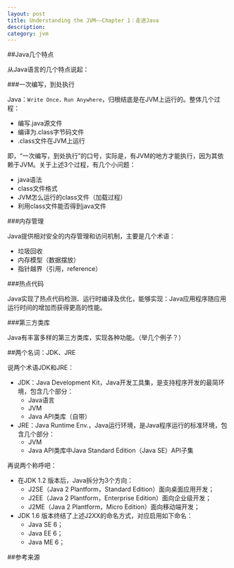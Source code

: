 ```yaml
---
layout: post
title: Understanding the JVM——Chapter 1：走进Java
description: 
category: jvm
---
```


##Java几个特点

从Java语言的几个特点说起：

###一次编写，到处执行

Java：`Write Once，Run Anywhere`，归根结底是在JVM上运行的。整体几个过程：

* 编写.java源文件
* 编译为.class字节码文件
* .class文件在JVM上运行

即，“一次编写，到处执行”的口号，实际是，有JVM的地方才能执行，因为其依赖于JVM。关于上述3个过程，有几个小问题：

* java语法
* class文件格式
* JVM怎么运行的class文件（加载过程）
* 利用class文件能否得到java文件

###内存管理

Java提供相对安全的内存管理和访问机制，主要是几个术语：

* 垃圾回收
* 内存模型（数据摆放）
* 指针越界（引用，reference）

###热点代码

Java实现了热点代码检测、运行时编译及优化，能够实现：Java应用程序随应用运行时间的增加而获得更高的性能。

###第三方类库

Java有丰富多样的第三方类库，实现各种功能。（举几个例子？）

##两个名词：JDK、JRE

说两个术语JDK和JRE：

* JDK：Java Development Kit，Java开发工具集，是支持程序开发的最简环境，包含几个部分：
	* Java语言
	* JVM
	* Java API类库（自带）
* JRE：Java Runtime Env.，Java运行环境，是Java程序运行的标准环境，包含几个部分：
	* JVM
	* Java API类库中Java Standard Edition（Java SE）API子集

再说两个称呼吧：

* 在JDK 1.2	版本后，Java拆分为3个方向：
	* J2SE（Java 2 Plantform，Standard Edition）面向桌面应用开发；
	* J2EE（Java 2 Plantform，Enterprise Edition）面向企业级开发；
	* J2ME（Java 2 Plantform，Micro Edition）面向移动端开发；
* JDK 1.6 版本终结了上述J2XX的命名方式，对应启用如下命名：
	* Java SE 6；
	* Java EE 6；
	* Java ME 6；








##参考来源





[NingG]:    http://ningg.github.com  "NingG"
